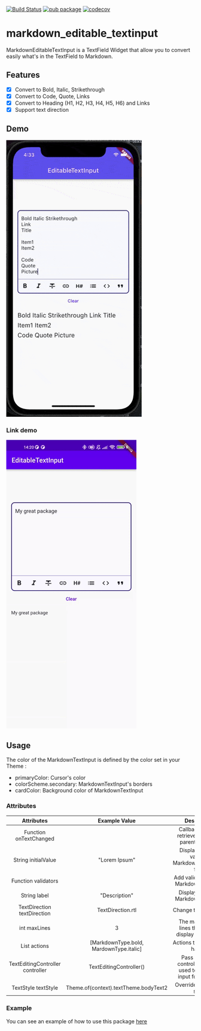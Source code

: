 [![Build Status](https://travis-ci.org/playmoweb/markdown-editable-textinput.svg?branch=master)](https://travis-ci.org/playmoweb/markdown-editable-textinput)
[![pub package](https://img.shields.io/pub/v/markdown_editable_textinput.svg)](https://pub.dev/packages/markdown_editable_textinput)
[![codecov](https://codecov.io/gh/playmoweb/markdown-editable-textinput/branch/master/graph/badge.svg)](https://codecov.io/gh/playmoweb/markdown-editable-textinput)

# markdown_editable_textinput

MarkdownEditableTextInput is a TextField Widget that allow you to convert easily what's in the TextField to Markdown.

## Features
- [x] Convert to Bold, Italic, Strikethrough
- [x] Convert to Code, Quote, Links
- [x] Convert to Heading (H1, H2, H3, H4, H5, H6) and Links
- [x] Support text direction

## Demo
![](pictures/test_edition.gif)

### Link demo
![](pictures/link_demo.gif)

## Usage
The color of the MarkdownTextInput is defined by the color set in your Theme :
- primaryColor: Cursor's color
- colorScheme.secondary: MarkdownTextInput's borders
- cardColor: Background color of MarkdownTextInput

### Attributes
|            Attributes            |              Example Value              |                             Description                              |
|:--------------------------------:|:---------------------------------------:|:--------------------------------------------------------------------:|
|      Function onTextChanged      |                                         |        Callback used to retrieve the text in parent's Widget         |
|       String initialValue        |              "Lorem Ipsum"              |        Display an initial value in MarkdownTextInput's field         |
|       Function validators        |                                         |               Add validators to the MarkdownTextInput                |
|           String label           |              "Description"              |                 Display a label in MarkdownTextInput                 |
|   TextDirection textDirection    |            TextDirection.rtl            |                        Change text direction                         |
|           int maxLines           |                    3                    |        The maximum of lines that can be display in the input         |
|    List<MarkdownType> actions    | [MarkdownType.bold, MardownType.italic] |                    Actions the editor will handle                    |
| TextEditingController controller |         TextEditingController()         | Pass your own controller. Can be used to clear the input for example |
|       TextStyle textStyle        |  Theme.of(context).textTheme.bodyText2  |                      Overrides input text style                      |

### Example
You can see an example of how to use this package [here](https://github.com/playmoweb/markdown-editable-textinput/tree/master/example)


